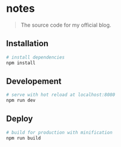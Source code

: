 # notes

> The source code for my official blog.

## Installation

``` bash
# install dependencies
npm install
```

## Developement

``` bash
# serve with hot reload at localhost:8080
npm run dev
```

## Deploy

``` bash
# build for production with minification
npm run build
```

